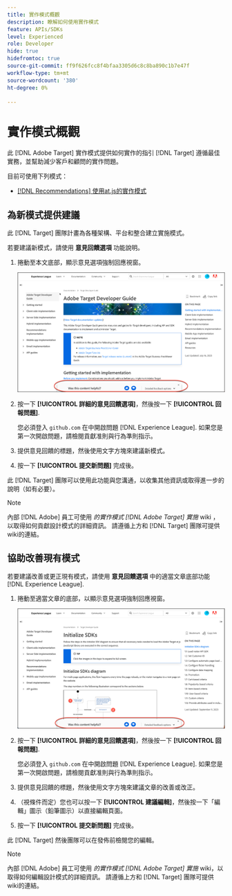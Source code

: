 ```yaml
---
title: 實作模式概觀
description: 瞭解如何使用實作模式
feature: APIs/SDKs
level: Experienced
role: Developer
hide: true
hidefromtoc: true
source-git-commit: ff9f626fcc8f4bfaa3305d6c8c8ba890c1b7e47f
workflow-type: tm+mt
source-wordcount: '380'
ht-degree: 0%

---
```


# 實作模式概觀

此 [!DNL Adobe Target] 實作模式提供如何實作的指引 [!DNL Target] 遵循最佳實務，並幫助減少客戶和顧問的實作問題。

目前可使用下列模式：

* [[!DNL Recommendations] 使用at.js的實作模式](/help/dev/patterns/recs-atjs/recs-implementation-pattern-atjs.md)

## 為新模式提供建議

此 [!DNL Target] 團隊計畫為各種架構、平台和整合建立實施模式。

若要建議新模式，請使用 **意見回饋選項** 功能說明。

1. 捲動至本文底部，顯示意見選項強制回應視窗。

   ![Experience League中的意見回饋選項模型](/help/dev/patterns/assets/feedback-options.png)

1. 按一下 **[!UICONTROL 詳細的意見回饋選項]**，然後按一下 **[!UICONTROL 回報問題]**.

   您必須登入 `github.com` 在中開啟問題 [!DNL Experience League]. 如果您是第一次開啟問題，請檢閱貢獻准則與行為準則指示。

1. 提供意見回饋的標題，然後使用文字方塊來建議新模式。

1. 按一下 **[!UICONTROL 提交新問題]** 完成後。

此 [!DNL Target] 團隊可以使用此功能與您溝通，以收集其他資訊或取得進一步的說明（如有必要）。

>[!NOTE]
>
>內部 [!DNL Adobe] 員工可使用 *的實作模式 [!DNL Adobe Target] 實施* wiki ，以取得如何貢獻設計模式的詳細資訊。 請遵循上方和 [!DNL Target] 團隊可提供wiki的連結。

## 協助改善現有模式

若要建議改善或更正現有模式，請使用 **意見回饋選項** 中的適當文章底部功能 [!DNL Experience League].

1. 捲動至適當文章的底部，以顯示意見選項強制回應視窗。

   ![Experience League中的意見回饋選項模型](/help/dev/patterns/assets/feedback-options-2.png)

1. 按一下 **[!UICONTROL 詳細的意見回饋選項]**，然後按一下 **[!UICONTROL 回報問題]**.

   您必須登入 `github.com` 在中開啟問題 [!DNL Experience League]. 如果您是第一次開啟問題，請檢閱貢獻准則與行為準則指示。

1. 提供意見回饋的標題，然後使用文字方塊來建議文章的改善或改正。

1. （視條件而定）您也可以按一下 **[!UICONTROL 建議編輯]**，然後按一下「編輯」圖示（鉛筆圖示）以直接編輯頁面。

1. 按一下 **[!UICONTROL 提交新問題]** 完成後。

此 [!DNL Target] 然後團隊可以在發佈前檢閱您的編輯。

>[!NOTE]
>
>內部 [!DNL Adobe] 員工可使用 *的實作模式 [!DNL Adobe Target] 實施* wiki，以取得如何編輯設計模式的詳細資訊。 請遵循上方和 [!DNL Target] 團隊可提供wiki的連結。













